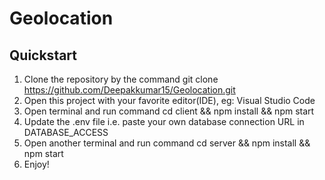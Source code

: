 # Geolocation

## Quickstart
1. Clone the repository by the command git clone https://github.com/Deepakkumar15/Geolocation.git
2. Open this project with your favorite editor(IDE), eg: Visual Studio Code
3. Open terminal and run command cd client && npm install && npm start 
4. Update the .env file i.e. paste your own database connection URL in DATABASE_ACCESS
5. Open another terminal and run command cd server && npm install && npm start
6. Enjoy!







